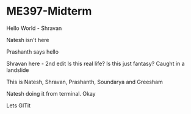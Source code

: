 # ME397-Midterm


Hello World - Shravan

Natesh isn't here

Prashanth says hello

Shravan here - 2nd edit
Is this real life? Is this just fantasy?
Caught in a landslide

This is Natesh, Shravan, Prashanth, Soundarya and Greesham

Natesh doing it from terminal. Okay

Lets GITit
